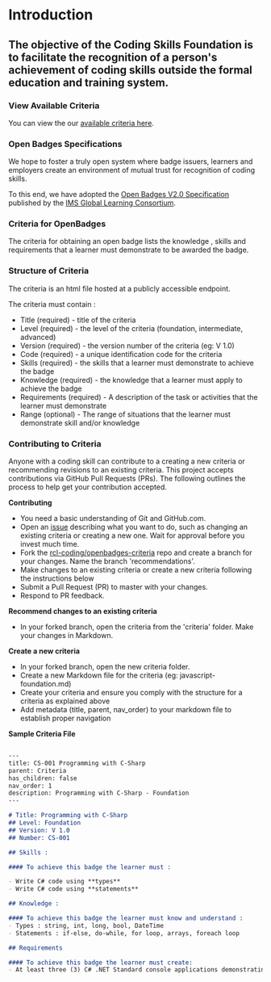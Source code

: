 # Introduction

## The objective of the Coding Skills Foundation is to facilitate the recognition of a person's achievement of coding skills outside the formal education and training system.

### View Available Criteria

You can view the our [available criteria here](/openbadges-criteria/criteria/current-criteria.html).

### Open Badges Specifications

We hope to foster a truly open system where badge issuers, learners and employers create an environment of mutual trust for recognition of coding skills.

To this end, we have adopted the [Open Badges V2.0 Specification](https://www.imsglobal.org/sites/default/files/Badges/OBv2p0Final/index.html) published by the [ IMS Global Learning Consortium](https://www.imsglobal.org/).

### Criteria for OpenBadges

The criteria for obtaining an open badge lists the knowledge , skills and requirements that a learner must demonstrate to be awarded the badge.

### Structure of Criteria 

The criteria is an html file hosted at a publicly accessible endpoint.

The criteria must contain :
- Title (required) - title of the criteria
- Level (required) - the level of the criteria (foundation, intermediate, advanced)
- Version (required) - the version number of the criteria (eg: V 1.0)
- Code (required) - a unique identification code for the criteria 
- Skills (required) - the skills that a learner must demonstrate to achieve the badge
- Knowledge (required) - the knowledge that a learner must apply to achieve the badge
- Requirements (required) - A description of the task or activities that the learner must demonstrate
- Range (optional) - The range of situations that the learner must demonstrate  skill and/or knowledge

### Contributing to Criteria

Anyone with a coding skill can contribute to a creating a new criteria or recommending revisions to an existing criteria. This project accepts contributions via GitHub Pull Requests (PRs). The following outlines the process to help get your contribution accepted.

**Contributing**

- You need a basic understanding of Git and GitHub.com.
- Open an [issue](https://github.com/rcl-coding/openbadges-criteria/issues) describing what you want to do, such as changing an existing criteria or creating a new one. Wait for approval before you invest much time.
- Fork the [rcl-coding/openbadges-criteria](https://github.com/rcl-coding/openbadges-criteria) repo and create a branch for your changes. Name the branch 'recommendations'.
- Make changes to an existing criteria or create a new criteria following the instructions below
- Submit a Pull Request (PR) to master with your changes.
- Respond to PR feedback.

**Recommend changes to an existing criteria**

- In your forked branch, open the criteria from the 'criteria' folder. Make your changes in Markdown.

**Create a new criteria**
- In your forked branch, open the new criteria folder.
- Create a new Markdown file for the criteria (eg: javascript-foundation.md)
- Create your criteria and ensure you comply with the structure for a criteria as explained above
- Add metadata (title, parent, nav_order) to your markdown file to establish proper navigation

**Sample Criteria File**
```markdown

---
title: CS-001 Programming with C-Sharp
parent: Criteria
has_children: false
nav_order: 1
description: Programming with C-Sharp - Foundation
---

# Title: Programming with C-Sharp
## Level: Foundation
## Version: V 1.0
## Number: CS-001

## Skills :

#### To achieve this badge the learner must :

- Write C# code using **types**
- Write C# code using **statements**

## Knowledge :

#### To achieve this badge the learner must know and understand :
- Types : string, int, long, bool, DateTime 
- Statements : if-else, do-while, for loop, arrays, foreach loop

## Requirements

#### To achieve this badge the learner must create:
- At least three (3) C# .NET Standard console applications demonstrating all the skill and knowledge requirements identified above

```
